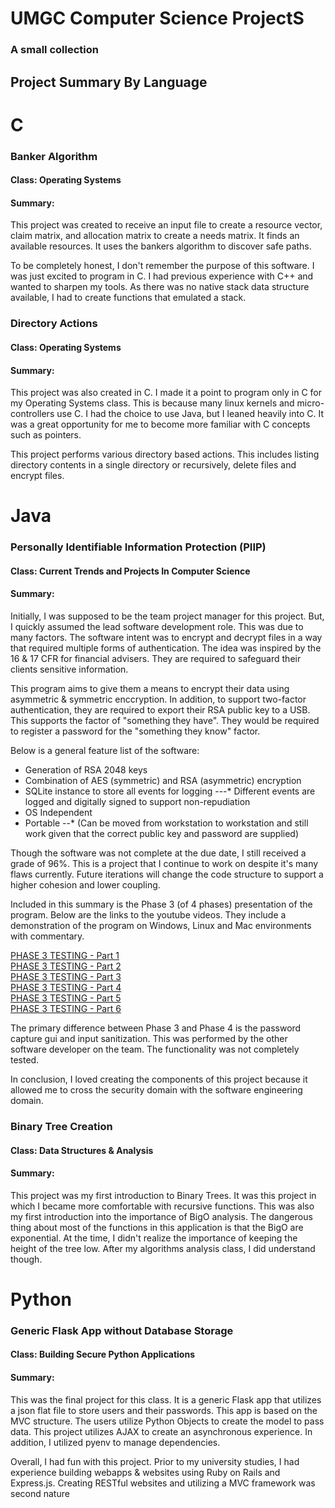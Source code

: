 # UMGC Computer Science ProjectS
### A small collection

## Project Summary By Language
# C
### Banker Algorithm
#### Class: Operating Systems
#### Summary:
This project was created to receive an input file to create a resource vector, claim matrix, and allocation matrix to create a needs matrix. It finds an available resources. It uses the bankers algorithm to discover safe paths.

To be completely honest, I don't remember the purpose of this software. I was just excited to program in C. I had previous experience with C++ and wanted to sharpen my tools. As there was no native stack data structure available, I had to create functions that emulated a stack.

### Directory Actions
#### Class: Operating Systems
#### Summary:
This project was also created in C. I made it a point to program only in C for my Operating Systems class. This is because many linux kernels and micro-controllers use C. I had the choice to use Java, but I leaned heavily into C. It was a great opportunity for me to become more familiar with C concepts such as pointers.

This project performs various directory based actions. This includes listing directory contents in a single directory or recursively, delete files and encrypt files.

# Java
### Personally Identifiable Information Protection (PIIP)
#### Class: Current Trends and Projects In Computer Science
#### Summary:
Initially, I was supposed to be the team project manager for this project. But, I quickly assumed the lead software development role. This was due to many factors. The software intent was to encrypt and decrypt files in a way that required multiple forms of authentication. The idea was inspired by the 16 & 17 CFR for financial advisers. They are required to safeguard their clients sensitive information.

This program aims to give them a means to encrypt their data using asymmetric & symmetric enccryption. In addition, to support two-factor authentication, they are required to export their RSA public key to a USB. This supports the factor of "something they have". They would be required to register a password for the "something they know" factor.

Below is a general feature list of the software:

- Generation of RSA 2048 keys
- Combination of AES (symmetric) and RSA (asymmetric) encryption
- SQLite instance to store all events for logging
---* Different events are logged and digitally signed to support non-repudiation
- OS Independent
- Portable
--* (Can be moved from workstation to workstation and still work given that the correct public key and password are supplied)

Though the software was not complete at the due date, I still received a grade of 96%. This is a project that I continue to work on despite it's many flaws currently. Future iterations will change the code structure to support a higher cohesion and lower coupling. 
    
Included in this summary is the Phase 3 (of 4 phases) presentation of the program. Below are the links to the youtube videos. They include a demonstration of the program on Windows, Linux and Mac environments with commentary.

[PHASE 3 TESTING - Part 1](https://youtu.be/UmQPMBZLM_M) </br>
[PHASE 3 TESTING - Part 2](https://youtu.be/NH7DPovluq0) </br>
[PHASE 3 TESTING - Part 3](https://youtu.be/ShGPdbcrNU8) </br>
[PHASE 3 TESTING - Part 4](https://youtu.be/8Alq4wkwElA) </br>
[PHASE 3 TESTING - Part 5](https://youtu.be/F9S5rNZCy7s) </br>
[PHASE 3 TESTING - Part 6](https://youtu.be/CfYQ4FZfGRs) </br>
    
The primary difference between Phase 3 and Phase 4 is the password capture gui and input sanitization. This was performed by the other software developer on the team. The functionality was not completely tested. 

In conclusion, I loved creating the components of this project because it allowed me to cross the security domain with the software engineering domain.

### Binary Tree Creation
#### Class: Data Structures & Analysis
#### Summary:
This project was my first introduction to Binary Trees. It was this project in which I became more comfortable with recursive functions. This was also my first introduction into the importance of BigO analysis. The dangerous thing about most of the functions in this application is that the BigO are exponential. At the time, I didn't realize the importance of keeping the height of the tree low. After my algorithms analysis class, I did understand though.

# Python
### Generic Flask App without Database Storage
#### Class: Building Secure Python Applications
#### Summary:
This was the final project for this class. It is a generic Flask app that utilizes a json flat file to store users and their passwords. This app is based on the MVC structure. The users utilize Python Objects to create the model to pass data. This project utilizes AJAX to create an asynchronous experience. In addition, I utilized pyenv to manage dependencies.

Overall, I had fun with this project. Prior to my university studies, I had experience building webapps & websites using Ruby on Rails and Express.js. Creating RESTful websites and utilizing a MVC framework was second nature
